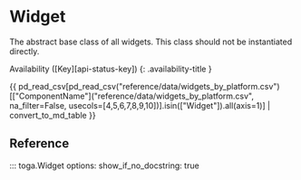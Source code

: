 # Widget

The abstract base class of all widgets. This class should not be instantiated directly.

Availability ([Key][api-status-key])  <!-- rumdl-disable-line MD013 --> {: .availability-title }


<nospell>
{{ pd_read_csv[pd_read_csv("reference/data/widgets_by_platform.csv")[["ComponentName"]("reference/data/widgets_by_platform.csv", na_filter=False, usecols=[4,5,6,7,8,9,10])].isin(["Widget"]).all(axis=1)] | convert_to_md_table }}
</nospell>


## Reference

::: toga.Widget     options:         show_if_no_docstring: true
